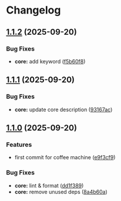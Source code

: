 # Changelog

## [1.1.2](https://github.com/Pkcarreno/coffeemachine/compare/core-v1.1.1...core-v1.1.2) (2025-09-20)


### Bug Fixes

* **core:** add keyword ([f5b60f8](https://github.com/Pkcarreno/coffeemachine/commit/f5b60f8dc41916a8a4121512a2db743b8b973c88))

## [1.1.1](https://github.com/Pkcarreno/coffeemachine/compare/core-v1.1.0...core-v1.1.1) (2025-09-20)


### Bug Fixes

* **core:** update core description ([93167ac](https://github.com/Pkcarreno/coffeemachine/commit/93167accdd91a03986403e13b68eb942dae68074))

## [1.1.0](https://github.com/Pkcarreno/coffeemachine/compare/core-v1.0.0...core-v1.1.0) (2025-09-20)


### Features

* first commit for coffee machine ([e9f3cf9](https://github.com/Pkcarreno/coffeemachine/commit/e9f3cf9e58f26458ce85846b2454a678e540ffab))


### Bug Fixes

* **core:** lint & format ([dd1f389](https://github.com/Pkcarreno/coffeemachine/commit/dd1f3893789a9ecf320e77806fdc944ce1770a1f))
* **core:** remove unused deps ([8a4b60a](https://github.com/Pkcarreno/coffeemachine/commit/8a4b60a8832df37e7fe7bae724200a05e4fba21e))
